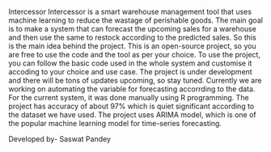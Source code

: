 Intercessor
Intercessor is a smart warehouse management tool that uses machine learning to reduce the wastage of perishable goods. The main goal is to make a system that can forecast the upcoming sales for a warehouse and then use the same to restock according to the predicted sales. So this is the main idea behind the project.
This is an open-source project, so you are free to use the code and the tool as per your choice. To use the project, you can follow the basic code used in the whole system and customise it accoding to your choice and use case. The project is under development and there will be tons of updates upcoming, so stay tuned. Currently we are working on automating the variable for forecasting accorrding to the data. For the current system, it was done manually using R programming. The project has accuracy of about 97% which is quiet significant according to the dataset we have used.
The project uses ARIMA model, which is one of the popular machine learning model for time-series forecasting. 

Developed by- Saswat Pandey
